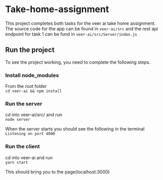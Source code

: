 # Take-home-assignment
This project completes both tasks for the veer ai take home assignment. The source code for the app can be found in `veer-ai/src` and the rest api endpoint for task 1 can be fund in `veer-ai/src/Server/index.js`

## Run the project
To see the project working, you need to complete the following steps.

### Install node_modules
From the root folder<br/>
`cd veer-ai && npm install`

### Run the server
cd into veer-ai/src/ and run<br/>
`node server`<br/>

When the server starts you should see the following in the terminal<br/>
`Listening on port 4000`<br/>

### Run the client
cd into veer-ai and run<br/>
`yarn start`<br/>

This should bring you to the page(localhost:3000)<br/>